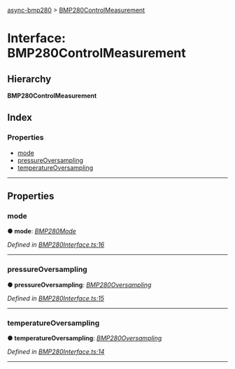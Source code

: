 [async-bmp280](../README.md) > [BMP280ControlMeasurement](../interfaces/bmp280controlmeasurement.md)

# Interface: BMP280ControlMeasurement

## Hierarchy

**BMP280ControlMeasurement**

## Index

### Properties

* [mode](bmp280controlmeasurement.md#mode)
* [pressureOversampling](bmp280controlmeasurement.md#pressureoversampling)
* [temperatureOversampling](bmp280controlmeasurement.md#temperatureoversampling)

---

## Properties

<a id="mode"></a>

###  mode

**● mode**: *[BMP280Mode](../#bmp280mode)*

*Defined in [BMP280Interface.ts:16](https://github.com/AlejandroHerr/async-bmp280/blob/fb65696/src/lib/BMP280Interface.ts#L16)*

___
<a id="pressureoversampling"></a>

###  pressureOversampling

**● pressureOversampling**: *[BMP280Oversampling](../#bmp280oversampling)*

*Defined in [BMP280Interface.ts:15](https://github.com/AlejandroHerr/async-bmp280/blob/fb65696/src/lib/BMP280Interface.ts#L15)*

___
<a id="temperatureoversampling"></a>

###  temperatureOversampling

**● temperatureOversampling**: *[BMP280Oversampling](../#bmp280oversampling)*

*Defined in [BMP280Interface.ts:14](https://github.com/AlejandroHerr/async-bmp280/blob/fb65696/src/lib/BMP280Interface.ts#L14)*

___

